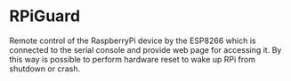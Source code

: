# RPiGuard
Remote control of the RaspberryPi device by the ESP8266 which is connected to the serial console and provide web page for accessing it.
By this way is possible to perform hardware reset to wake up RPi from shutdown or crash.
